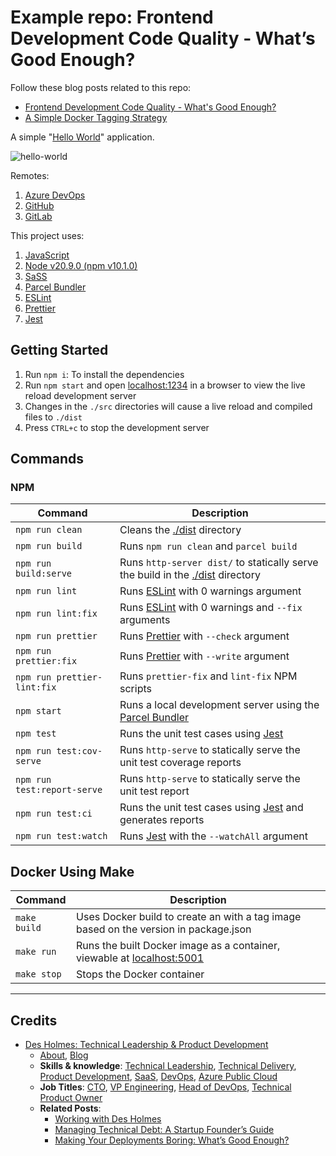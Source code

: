 # Example repo: Frontend Development Code Quality - What’s Good Enough?

Follow these blog posts related to this repo:

* [Frontend Development Code Quality - What's Good Enough?](https://dholmes/co.uk/blog/frontend-development-code-quality/)
* [A Simple Docker Tagging Strategy](https://dholmes.co.uk/blog/simple-docker-tagging-strategy/)

A simple "[Hello World](https://hello.dholmes.co.uk)" application.

![hello-world](https://user-images.githubusercontent.com/1830123/137368817-6215896d-c379-4582-97f3-53aad8574986.png)

Remotes:

1. [Azure DevOps](https://dev.azure.com/codecupltd/DesHolmes/_git/dholmes.co.uk-blog-frontend-code-quality-example)
2. [GitHub](https://github.com/desholmes/dholmes.co.uk-blog-frontend-code-quality-example)
3. [GitLab](https://gitlab.com/codecupltd/dholmes.co.uk-blog-frontend-code-quality-example)

This project uses:

1. [JavaScript](https://en.wikipedia.org/wiki/JavaScript)
2. [Node v20.9.0 (npm v10.1.0)](https://nodejs.org/en/)
3. [SaSS](https://sass-lang.com/)
4. [Parcel Bundler](https://parceljs.org/)
5. [ESLint](https://eslint.org/)
6. [Prettier](https://prettier.io/)
7. [Jest](https://jestjs.io/)

## Getting Started

1. Run `npm i`: To install the dependencies
2. Run `npm start` and open [localhost:1234](http://localhost:1234) in a browser to view the live reload development server
3. Changes in the `./src` directories will cause a live reload and compiled files to `./dist`
4. Press `CTRL+c` to stop the development server

## Commands

### NPM

|Command|Description|
|---|---|
|`npm run clean`|Cleans the [./dist](./dist) directory|
|`npm run build`|Runs `npm run clean` and `parcel build`|
|`npm run build:serve`|Runs `http-server dist/` to statically serve the build in the [./dist](./dist) directory|
|`npm run lint`|Runs [ESLint](https://eslint.org/) with 0 warnings argument|
|`npm run lint:fix`|Runs [ESLint](https://eslint.org/) with 0 warnings and `--fix` arguments|
|`npm run prettier`|Runs [Prettier](https://prettier.io/) with `--check` argument|
|`npm run prettier:fix`|Runs [Prettier](https://prettier.io/) with `--write` argument|
|`npm run prettier-lint:fix`|Runs `prettier-fix` and `lint-fix` NPM scripts|
|`npm start`|Runs a local development server using the [Parcel Bundler](https://parceljs.org/)|
|`npm test`|Runs the unit test cases using [Jest](https://jestjs.io/)|
|`npm run test:cov-serve`|Runs `http-serve` to statically serve the unit test coverage reports|
|`npm run test:report-serve`|Runs `http-serve` to statically serve the unit test report|
|`npm run test:ci`|Runs the unit test cases using [Jest](https://jestjs.io/) and generates reports|
|`npm run test:watch`|Runs [Jest](https://jestjs.io/) with the `--watchAll` argument|

## Docker Using Make

|Command|Description|
|---|---|
|`make build`|Uses Docker build to create an with a tag image based on the version in package.json|
|`make run`|Runs the built Docker image as a container, viewable at [localhost:5001](http://localhost:5001)|
|`make stop`|Stops the Docker container|

---

## Credits

* [Des Holmes: Technical Leadership & Product Development](https://dholmes.co.uk)
  * [About](https://dholmes.co.uk/), [Blog](https://dholmes.co.uk/blog)
  * **Skills & knowledge**: [Technical Leadership](https://dholmes.co.uk/tags/technical-leadership), [Technical Delivery](https://dholmes.co.uk/tags/technical-delivery), [Product Development](https://dholmes.co.uk/tags/product-development), [SaaS](https://dholmes.co.uk/tags/saas), [DevOps](https://dholmes.co.uk/tags/devops), [Azure Public Cloud](https://dholmes.co.uk/skills)
  * **Job Titles**: [CTO](https://dholmes.co.uk/tags/cto), [VP Engineering](https://dholmes.co.uk/tags/vp-engineering), [Head of DevOps](https://dholmes.co.uk/tags/devops), [Technical Product Owner](https://dholmes.co.uk/tags/technical-product-owner)
  * **Related Posts**:
    * [Working with Des Holmes](https://dholmes.co.uk/testimonials/)
    * [Managing Technical Debt: A Startup Founder’s Guide](https://dholmes.co.uk/blog/managing-technical-debt-a-startup-founders-guide/)
    * [Making Your Deployments Boring: What’s Good Enough?](https://dholmes.co.uk/blog/making-your-deployments-boring-whats-good-enough/)

